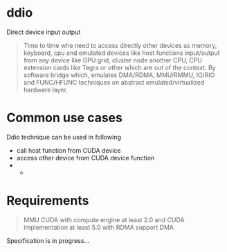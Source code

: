ddio
====
Direct device input output

> Time to time whe need to access directly other devices as memory, keyboard, cpu and emulated devices like host functions input/output from any device like GPU grid, cluster node another CPU, CPU extension cards like Tegra or other which are out of the context. By software bridge which, emulates DMA/RDMA, MMU/RMMU, IO/RIO and FUNC/HFUNC techniques on abstract emulated/virtualized hardware layer.

Common use cases
================
Ddio technique can be used in following 
- call host function from CUDA device
- access other device from CUDA device function
- *

Requirements
============
> MMU
> CUDA with compute engine at least 2.0 and 
  CUDA implementation at least 5.0 with RDMA support
> DMA


Specification is in progress...

